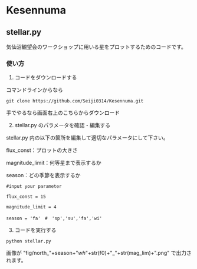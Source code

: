 # Kesennuma

## stellar.py
気仙沼観望会のワークショップに用いる星をプロットするためのコードです。

### 使い方
1. コードをダウンロードする

  コマンドラインからなら

  ```
  git clone https://github.com/Seiji0314/Kesennuma.git
  ```

  手でやるなら画面右上のこちらからダウンロード

2. stellar.py のパラメータを確認・編集する

  stellar.py 内の以下の箇所を編集して適切なパラメータにして下さい。

  flux_const：プロットの大きさ

  magnitude_limit：何等星まで表示するか

  season：どの季節を表示するか
  
  ```
  #input your parameter
  
  flux_const = 15 
  
  magnitude_limit = 4
  
  season = 'fa'　#　'sp','su','fa','wi'
  ```
  
3. コードを実行する
   
  ```
  python stellar.py
  ```

  画像が "fig/north_"+season+"_wh_"+str(f0)+"_"+str(mag_lim)+".png" で出力されます。


